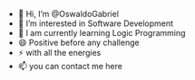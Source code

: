 - 👋 Hi, I’m @OswaldoGabriel
- 👀 I’m interested in Software Development
- 🌱 I am currently learning Logic Programming
- 😄 Positive before any challenge
- ⚡ with all the energies
- 📫 you can contact me here

<!---
OswaldoGabriel/OswaldoGabriel is a ✨ special ✨ repository because its `README.md` (this file) appears on your GitHub profile.
You can click the Preview link to take a look at your changes.
--->
